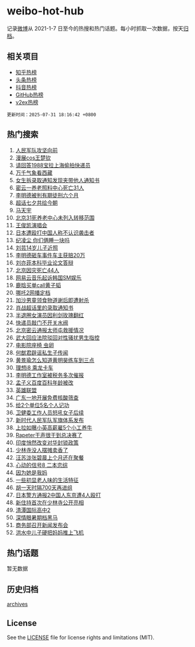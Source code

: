 # weibo-hot-hub

记录[微博](https://www.weibo.com)从 2021-1-7 日至今的热搜和热门话题。每小时抓取一次数据，按天[归档](archives)。

## 相关项目

- [知乎热榜](https://github.com/lonnyzhang423/zhihu-hot-hub)
- [头条热榜](https://github.com/lonnyzhang423/toutiao-hot-hub)
- [抖音热榜](https://github.com/lonnyzhang423/douyin-hot-hub)
- [GitHub热榜](https://github.com/lonnyzhang423/github-hot-hub)
- [v2ex热榜](https://github.com/lonnyzhang423/v2ex-hot-hub)


`更新时间：2025-07-31 18:16:42 +0800`

## 热门搜索

1. [人民军队攻坚向前](https://m.weibo.cn/search?containerid=100103type%3D1%26t%3D10%26q%3D%23%E4%BA%BA%E6%B0%91%E5%86%9B%E9%98%9F%E6%94%BB%E5%9D%9A%E5%90%91%E5%89%8D%23&stream_entry_id=51&isnewpage=1&extparam=seat%3D1%26c_type%3D51%26pos%3D0%26stream_entry_id%3D51%26dgr%3D0%26filter_type%3Drealtimehot%26q%3D%2523%25E4%25BA%25BA%25E6%25B0%2591%25E5%2586%259B%25E9%2598%259F%25E6%2594%25BB%25E5%259D%259A%25E5%2590%2591%25E5%2589%258D%2523%26cate%3D10103%26display_time%3D1753957001%26pre_seqid%3D17539570016580396634031)
1. [漫展cos王楚钦](https://m.weibo.cn/search?containerid=100103type%3D1%26t%3D10%26q%3D%E6%BC%AB%E5%B1%95cos%E7%8E%8B%E6%A5%9A%E9%92%A6&stream_entry_id=31&isnewpage=1&extparam=seat%3D1%26filter_type%3Drealtimehot%26c_type%3D31%26cate%3D5001%26pos%3D0%26q%3D%25E6%25BC%25AB%25E5%25B1%2595cos%25E7%258E%258B%25E6%25A5%259A%25E9%2592%25A6%26flag%3D1%26stream_entry_id%3D31%26band_rank%3D1%26dgr%3D0%26lcate%3D5001%26realpos%3D1%26display_time%3D1753957001%26pre_seqid%3D17539570016580396634031)
1. [请回答1988宝拉上海偷拍快递员](https://m.weibo.cn/search?containerid=100103type%3D1%26t%3D10%26q%3D%23%E8%AF%B7%E5%9B%9E%E7%AD%941988%E5%AE%9D%E6%8B%89%E4%B8%8A%E6%B5%B7%E5%81%B7%E6%8B%8D%E5%BF%AB%E9%80%92%E5%91%98%23&stream_entry_id=31&isnewpage=1&extparam=seat%3D1%26filter_type%3Drealtimehot%26c_type%3D31%26cate%3D5001%26pos%3D1%26q%3D%2523%25E8%25AF%25B7%25E5%259B%259E%25E7%25AD%25941988%25E5%25AE%259D%25E6%258B%2589%25E4%25B8%258A%25E6%25B5%25B7%25E5%2581%25B7%25E6%258B%258D%25E5%25BF%25AB%25E9%2580%2592%25E5%2591%2598%2523%26flag%3D1%26stream_entry_id%3D31%26band_rank%3D2%26dgr%3D0%26lcate%3D5001%26realpos%3D2%26display_time%3D1753957001%26pre_seqid%3D17539570016580396634031)
1. [万千气象看西藏](https://m.weibo.cn/search?containerid=100103type%3D1%26t%3D10%26q%3D%23%E4%B8%87%E5%8D%83%E6%B0%94%E8%B1%A1%E7%9C%8B%E8%A5%BF%E8%97%8F%23&stream_entry_id=31&isnewpage=1&extparam=seat%3D1%26filter_type%3Drealtimehot%26c_type%3D31%26cate%3D5001%26pos%3D2%26q%3D%2523%25E4%25B8%2587%25E5%258D%2583%25E6%25B0%2594%25E8%25B1%25A1%25E7%259C%258B%25E8%25A5%25BF%25E8%2597%258F%2523%26flag%3D1%26stream_entry_id%3D31%26band_rank%3D3%26dgr%3D0%26lcate%3D5001%26realpos%3D3%26display_time%3D1753957001%26pre_seqid%3D17539570016580396634031)
1. [女生拆录取通知发现夹带他人通知书](https://m.weibo.cn/search?containerid=100103type%3D1%26t%3D10%26q%3D%23%E5%A5%B3%E7%94%9F%E6%8B%86%E5%BD%95%E5%8F%96%E9%80%9A%E7%9F%A5%E5%8F%91%E7%8E%B0%E5%A4%B9%E5%B8%A6%E4%BB%96%E4%BA%BA%E9%80%9A%E7%9F%A5%E4%B9%A6%23&stream_entry_id=31&isnewpage=1&extparam=seat%3D1%26filter_type%3Drealtimehot%26c_type%3D31%26cate%3D5001%26pos%3D3%26q%3D%2523%25E5%25A5%25B3%25E7%2594%259F%25E6%258B%2586%25E5%25BD%2595%25E5%258F%2596%25E9%2580%259A%25E7%259F%25A5%25E5%258F%2591%25E7%258E%25B0%25E5%25A4%25B9%25E5%25B8%25A6%25E4%25BB%2596%25E4%25BA%25BA%25E9%2580%259A%25E7%259F%25A5%25E4%25B9%25A6%2523%26flag%3D2%26stream_entry_id%3D31%26band_rank%3D4%26dgr%3D0%26lcate%3D5001%26realpos%3D4%26display_time%3D1753957001%26pre_seqid%3D17539570016580396634031)
1. [密云一养老照料中心死亡31人](https://m.weibo.cn/search?containerid=100103type%3D1%26t%3D10%26q%3D%23%E5%AF%86%E4%BA%91%E4%B8%80%E5%85%BB%E8%80%81%E7%85%A7%E6%96%99%E4%B8%AD%E5%BF%83%E6%AD%BB%E4%BA%A131%E4%BA%BA%23&stream_entry_id=31&isnewpage=1&extparam=seat%3D1%26filter_type%3Drealtimehot%26c_type%3D31%26cate%3D5001%26pos%3D4%26q%3D%2523%25E5%25AF%2586%25E4%25BA%2591%25E4%25B8%2580%25E5%2585%25BB%25E8%2580%2581%25E7%2585%25A7%25E6%2596%2599%25E4%25B8%25AD%25E5%25BF%2583%25E6%25AD%25BB%25E4%25BA%25A131%25E4%25BA%25BA%2523%26flag%3D0%26stream_entry_id%3D31%26band_rank%3D5%26dgr%3D0%26lcate%3D5001%26realpos%3D5%26display_time%3D1753957001%26pre_seqid%3D17539570016580396634031)
1. [李明德被判有期徒刑六个月](https://m.weibo.cn/search?containerid=100103type%3D1%26t%3D10%26q%3D%23%E6%9D%8E%E6%98%8E%E5%BE%B7%E8%A2%AB%E5%88%A4%E6%9C%89%E6%9C%9F%E5%BE%92%E5%88%91%E5%85%AD%E4%B8%AA%E6%9C%88%23&stream_entry_id=31&isnewpage=1&extparam=seat%3D1%26filter_type%3Drealtimehot%26c_type%3D31%26cate%3D5001%26pos%3D5%26q%3D%2523%25E6%259D%258E%25E6%2598%258E%25E5%25BE%25B7%25E8%25A2%25AB%25E5%2588%25A4%25E6%259C%2589%25E6%259C%259F%25E5%25BE%2592%25E5%2588%2591%25E5%2585%25AD%25E4%25B8%25AA%25E6%259C%2588%2523%26flag%3D2%26stream_entry_id%3D31%26band_rank%3D6%26dgr%3D0%26lcate%3D5001%26realpos%3D6%26display_time%3D1753957001%26pre_seqid%3D17539570016580396634031)
1. [超话七夕共绘今朝](https://m.weibo.cn/search?containerid=100103type%3D1%26t%3D10%26q%3D%23%E8%B6%85%E8%AF%9D%E4%B8%83%E5%A4%95%E5%85%B1%E7%BB%98%E4%BB%8A%E6%9C%9D%23&stream_entry_id=31&isnewpage=1&extparam=seat%3D1%26pos%3D6%26c_type%3D31%26adid%3D295295%26cate%3D5001%26filter_type%3Drealtimehot%26dgr%3D0%26stream_entry_id%3D31%26band_rank%3D7%26q%3D%2523%25E8%25B6%2585%25E8%25AF%259D%25E4%25B8%2583%25E5%25A4%2595%25E5%2585%25B1%25E7%25BB%2598%25E4%25BB%258A%25E6%259C%259D%2523%26lcate%3D5001%26is_ad_pos%3D1%26display_time%3D1753957001%26pre_seqid%3D17539570016580396634031)
1. [马天宇](https://m.weibo.cn/search?containerid=100103type%3D1%26t%3D10%26q%3D%E9%A9%AC%E5%A4%A9%E5%AE%87&stream_entry_id=31&isnewpage=1&extparam=seat%3D1%26filter_type%3Drealtimehot%26c_type%3D31%26cate%3D5001%26pos%3D7%26q%3D%25E9%25A9%25AC%25E5%25A4%25A9%25E5%25AE%2587%26flag%3D2%26stream_entry_id%3D31%26band_rank%3D7%26dgr%3D0%26lcate%3D5001%26realpos%3D7%26display_time%3D1753957001%26pre_seqid%3D17539570016580396634031)
1. [北京31死养老中心未列入转移范围](https://m.weibo.cn/search?containerid=100103type%3D1%26t%3D10%26q%3D%23%E5%8C%97%E4%BA%AC31%E6%AD%BB%E5%85%BB%E8%80%81%E4%B8%AD%E5%BF%83%E6%9C%AA%E5%88%97%E5%85%A5%E8%BD%AC%E7%A7%BB%E8%8C%83%E5%9B%B4%23&stream_entry_id=31&isnewpage=1&extparam=seat%3D1%26filter_type%3Drealtimehot%26c_type%3D31%26cate%3D5001%26pos%3D8%26q%3D%2523%25E5%258C%2597%25E4%25BA%25AC31%25E6%25AD%25BB%25E5%2585%25BB%25E8%2580%2581%25E4%25B8%25AD%25E5%25BF%2583%25E6%259C%25AA%25E5%2588%2597%25E5%2585%25A5%25E8%25BD%25AC%25E7%25A7%25BB%25E8%258C%2583%25E5%259B%25B4%2523%26flag%3D1%26stream_entry_id%3D31%26band_rank%3D8%26dgr%3D0%26lcate%3D5001%26realpos%3D8%26display_time%3D1753957001%26pre_seqid%3D17539570016580396634031)
1. [王俊凯演唱会](https://m.weibo.cn/search?containerid=100103type%3D1%26t%3D10%26q%3D%23%E7%8E%8B%E4%BF%8A%E5%87%AF%E6%BC%94%E5%94%B1%E4%BC%9A%23&stream_entry_id=31&isnewpage=1&extparam=seat%3D1%26filter_type%3Drealtimehot%26c_type%3D31%26cate%3D5001%26pos%3D9%26q%3D%2523%25E7%258E%258B%25E4%25BF%258A%25E5%2587%25AF%25E6%25BC%2594%25E5%2594%25B1%25E4%25BC%259A%2523%26flag%3D2%26stream_entry_id%3D31%26band_rank%3D9%26dgr%3D0%26lcate%3D5001%26realpos%3D9%26display_time%3D1753957001%26pre_seqid%3D17539570016580396634031)
1. [日本遭殴打中国人称不认识袭击者](https://m.weibo.cn/search?containerid=100103type%3D1%26t%3D10%26q%3D%23%E6%97%A5%E6%9C%AC%E9%81%AD%E6%AE%B4%E6%89%93%E4%B8%AD%E5%9B%BD%E4%BA%BA%E7%A7%B0%E4%B8%8D%E8%AE%A4%E8%AF%86%E8%A2%AD%E5%87%BB%E8%80%85%23&stream_entry_id=31&isnewpage=1&extparam=seat%3D1%26filter_type%3Drealtimehot%26c_type%3D31%26cate%3D5001%26pos%3D10%26q%3D%2523%25E6%2597%25A5%25E6%259C%25AC%25E9%2581%25AD%25E6%25AE%25B4%25E6%2589%2593%25E4%25B8%25AD%25E5%259B%25BD%25E4%25BA%25BA%25E7%25A7%25B0%25E4%25B8%258D%25E8%25AE%25A4%25E8%25AF%2586%25E8%25A2%25AD%25E5%2587%25BB%25E8%2580%2585%2523%26flag%3D0%26stream_entry_id%3D31%26band_rank%3D10%26dgr%3D0%26lcate%3D5001%26realpos%3D10%26display_time%3D1753957001%26pre_seqid%3D17539570016580396634031)
1. [纪凌尘 你们俩睡一块吗](https://m.weibo.cn/search?containerid=100103type%3D1%26t%3D10%26q%3D%E7%BA%AA%E5%87%8C%E5%B0%98+%E4%BD%A0%E4%BB%AC%E4%BF%A9%E7%9D%A1%E4%B8%80%E5%9D%97%E5%90%97&stream_entry_id=31&isnewpage=1&extparam=seat%3D1%26filter_type%3Drealtimehot%26c_type%3D31%26cate%3D5001%26pos%3D11%26q%3D%25E7%25BA%25AA%25E5%2587%258C%25E5%25B0%2598%2520%25E4%25BD%25A0%25E4%25BB%25AC%25E4%25BF%25A9%25E7%259D%25A1%25E4%25B8%2580%25E5%259D%2597%25E5%2590%2597%26flag%3D2%26stream_entry_id%3D31%26band_rank%3D11%26dgr%3D0%26lcate%3D5001%26realpos%3D11%26display_time%3D1753957001%26pre_seqid%3D17539570016580396634031)
1. [刘芸14岁儿子近照](https://m.weibo.cn/search?containerid=100103type%3D1%26t%3D10%26q%3D%23%E5%88%98%E8%8A%B814%E5%B2%81%E5%84%BF%E5%AD%90%E8%BF%91%E7%85%A7%23&stream_entry_id=31&isnewpage=1&extparam=seat%3D1%26filter_type%3Drealtimehot%26c_type%3D31%26cate%3D5001%26pos%3D12%26q%3D%2523%25E5%2588%2598%25E8%258A%25B814%25E5%25B2%2581%25E5%2584%25BF%25E5%25AD%2590%25E8%25BF%2591%25E7%2585%25A7%2523%26flag%3D1%26stream_entry_id%3D31%26band_rank%3D12%26dgr%3D0%26lcate%3D5001%26realpos%3D12%26display_time%3D1753957001%26pre_seqid%3D17539570016580396634031)
1. [李明德砸车事件车主获赔20万](https://m.weibo.cn/search?containerid=100103type%3D1%26t%3D10%26q%3D%23%E6%9D%8E%E6%98%8E%E5%BE%B7%E7%A0%B8%E8%BD%A6%E4%BA%8B%E4%BB%B6%E8%BD%A6%E4%B8%BB%E8%8E%B7%E8%B5%9420%E4%B8%87%23&stream_entry_id=31&isnewpage=1&extparam=seat%3D1%26filter_type%3Drealtimehot%26c_type%3D31%26cate%3D5001%26pos%3D13%26q%3D%2523%25E6%259D%258E%25E6%2598%258E%25E5%25BE%25B7%25E7%25A0%25B8%25E8%25BD%25A6%25E4%25BA%258B%25E4%25BB%25B6%25E8%25BD%25A6%25E4%25B8%25BB%25E8%258E%25B7%25E8%25B5%259420%25E4%25B8%2587%2523%26flag%3D0%26stream_entry_id%3D31%26band_rank%3D13%26dgr%3D0%26lcate%3D5001%26realpos%3D13%26display_time%3D1753957001%26pre_seqid%3D17539570016580396634031)
1. [刘亦菲本科毕业论文答辩](https://m.weibo.cn/search?containerid=100103type%3D1%26t%3D10%26q%3D%E5%88%98%E4%BA%A6%E8%8F%B2%E6%9C%AC%E7%A7%91%E6%AF%95%E4%B8%9A%E8%AE%BA%E6%96%87%E7%AD%94%E8%BE%A9&stream_entry_id=31&isnewpage=1&extparam=seat%3D1%26filter_type%3Drealtimehot%26c_type%3D31%26cate%3D5001%26pos%3D14%26q%3D%25E5%2588%2598%25E4%25BA%25A6%25E8%258F%25B2%25E6%259C%25AC%25E7%25A7%2591%25E6%25AF%2595%25E4%25B8%259A%25E8%25AE%25BA%25E6%2596%2587%25E7%25AD%2594%25E8%25BE%25A9%26flag%3D1%26stream_entry_id%3D31%26band_rank%3D14%26dgr%3D0%26lcate%3D5001%26realpos%3D14%26display_time%3D1753957001%26pre_seqid%3D17539570016580396634031)
1. [北京因灾死亡44人](https://m.weibo.cn/search?containerid=100103type%3D1%26t%3D10%26q%3D%23%E5%8C%97%E4%BA%AC%E5%9B%A0%E7%81%BE%E6%AD%BB%E4%BA%A144%E4%BA%BA%23&stream_entry_id=31&isnewpage=1&extparam=seat%3D1%26filter_type%3Drealtimehot%26c_type%3D31%26cate%3D5001%26pos%3D15%26q%3D%2523%25E5%258C%2597%25E4%25BA%25AC%25E5%259B%25A0%25E7%2581%25BE%25E6%25AD%25BB%25E4%25BA%25A144%25E4%25BA%25BA%2523%26flag%3D0%26stream_entry_id%3D31%26band_rank%3D15%26dgr%3D0%26lcate%3D5001%26realpos%3D15%26display_time%3D1753957001%26pre_seqid%3D17539570016580396634031)
1. [网易云音乐起诉韩国SM娱乐](https://m.weibo.cn/search?containerid=100103type%3D1%26t%3D10%26q%3D%23%E7%BD%91%E6%98%93%E4%BA%91%E9%9F%B3%E4%B9%90%E8%B5%B7%E8%AF%89%E9%9F%A9%E5%9B%BDSM%E5%A8%B1%E4%B9%90%23&stream_entry_id=31&isnewpage=1&extparam=seat%3D1%26filter_type%3Drealtimehot%26c_type%3D31%26cate%3D5001%26pos%3D16%26q%3D%2523%25E7%25BD%2591%25E6%2598%2593%25E4%25BA%2591%25E9%259F%25B3%25E4%25B9%2590%25E8%25B5%25B7%25E8%25AF%2589%25E9%259F%25A9%25E5%259B%25BDSM%25E5%25A8%25B1%25E4%25B9%2590%2523%26flag%3D0%26stream_entry_id%3D31%26band_rank%3D16%26dgr%3D0%26lcate%3D5001%26realpos%3D16%26display_time%3D1753957001%26pre_seqid%3D17539570016580396634031)
1. [鹿晗买单call黄子韬](https://m.weibo.cn/search?containerid=100103type%3D1%26t%3D10%26q%3D%23%E9%B9%BF%E6%99%97%E4%B9%B0%E5%8D%95call%E9%BB%84%E5%AD%90%E9%9F%AC%23&stream_entry_id=31&isnewpage=1&extparam=seat%3D1%26filter_type%3Drealtimehot%26c_type%3D31%26cate%3D5001%26pos%3D17%26q%3D%2523%25E9%25B9%25BF%25E6%2599%2597%25E4%25B9%25B0%25E5%258D%2595call%25E9%25BB%2584%25E5%25AD%2590%25E9%259F%25AC%2523%26flag%3D0%26stream_entry_id%3D31%26band_rank%3D17%26dgr%3D0%26lcate%3D5001%26realpos%3D17%26display_time%3D1753957001%26pre_seqid%3D17539570016580396634031)
1. [哪吒2网播定档](https://m.weibo.cn/search?containerid=100103type%3D1%26t%3D10%26q%3D%23%E5%93%AA%E5%90%922%E7%BD%91%E6%92%AD%E5%AE%9A%E6%A1%A3%23&stream_entry_id=31&isnewpage=1&extparam=seat%3D1%26filter_type%3Drealtimehot%26c_type%3D31%26cate%3D5001%26pos%3D18%26q%3D%2523%25E5%2593%25AA%25E5%2590%25922%25E7%25BD%2591%25E6%2592%25AD%25E5%25AE%259A%25E6%25A1%25A3%2523%26flag%3D1%26stream_entry_id%3D31%26band_rank%3D18%26dgr%3D0%26lcate%3D5001%26realpos%3D18%26display_time%3D1753957001%26pre_seqid%3D17539570016580396634031)
1. [加沙男童领食物道谢后即遭射杀](https://m.weibo.cn/search?containerid=100103type%3D1%26t%3D10%26q%3D%23%E5%8A%A0%E6%B2%99%E7%94%B7%E7%AB%A5%E9%A2%86%E9%A3%9F%E7%89%A9%E9%81%93%E8%B0%A2%E5%90%8E%E5%8D%B3%E9%81%AD%E5%B0%84%E6%9D%80%23&stream_entry_id=31&isnewpage=1&extparam=seat%3D1%26filter_type%3Drealtimehot%26c_type%3D31%26cate%3D5001%26pos%3D19%26q%3D%2523%25E5%258A%25A0%25E6%25B2%2599%25E7%2594%25B7%25E7%25AB%25A5%25E9%25A2%2586%25E9%25A3%259F%25E7%2589%25A9%25E9%2581%2593%25E8%25B0%25A2%25E5%2590%258E%25E5%258D%25B3%25E9%2581%25AD%25E5%25B0%2584%25E6%259D%2580%2523%26flag%3D1%26stream_entry_id%3D31%26band_rank%3D19%26dgr%3D0%26lcate%3D5001%26realpos%3D19%26display_time%3D1753957001%26pre_seqid%3D17539570016580396634031)
1. [肖战超话里的录取通知书](https://m.weibo.cn/search?containerid=100103type%3D1%26t%3D10%26q%3D%E8%82%96%E6%88%98%E8%B6%85%E8%AF%9D%E9%87%8C%E7%9A%84%E5%BD%95%E5%8F%96%E9%80%9A%E7%9F%A5%E4%B9%A6&stream_entry_id=31&isnewpage=1&extparam=seat%3D1%26filter_type%3Drealtimehot%26c_type%3D31%26cate%3D5001%26pos%3D20%26q%3D%25E8%2582%2596%25E6%2588%2598%25E8%25B6%2585%25E8%25AF%259D%25E9%2587%258C%25E7%259A%2584%25E5%25BD%2595%25E5%258F%2596%25E9%2580%259A%25E7%259F%25A5%25E4%25B9%25A6%26flag%3D1%26stream_entry_id%3D31%26band_rank%3D20%26dgr%3D0%26lcate%3D5001%26realpos%3D20%26display_time%3D1753957001%26pre_seqid%3D17539570016580396634031)
1. [半退圈女演员因利剑玫瑰翻红](https://m.weibo.cn/search?containerid=100103type%3D1%26t%3D10%26q%3D%E5%8D%8A%E9%80%80%E5%9C%88%E5%A5%B3%E6%BC%94%E5%91%98%E5%9B%A0%E5%88%A9%E5%89%91%E7%8E%AB%E7%91%B0%E7%BF%BB%E7%BA%A2&stream_entry_id=31&isnewpage=1&extparam=seat%3D1%26filter_type%3Drealtimehot%26c_type%3D31%26cate%3D5001%26pos%3D21%26q%3D%25E5%258D%258A%25E9%2580%2580%25E5%259C%2588%25E5%25A5%25B3%25E6%25BC%2594%25E5%2591%2598%25E5%259B%25A0%25E5%2588%25A9%25E5%2589%2591%25E7%258E%25AB%25E7%2591%25B0%25E7%25BF%25BB%25E7%25BA%25A2%26flag%3D2%26stream_entry_id%3D31%26band_rank%3D21%26dgr%3D0%26lcate%3D5001%26realpos%3D21%26display_time%3D1753957001%26pre_seqid%3D17539570016580396634031)
1. [快递员敲门不开关水阀](https://m.weibo.cn/search?containerid=100103type%3D1%26t%3D10%26q%3D%E5%BF%AB%E9%80%92%E5%91%98%E6%95%B2%E9%97%A8%E4%B8%8D%E5%BC%80%E5%85%B3%E6%B0%B4%E9%98%80&stream_entry_id=31&isnewpage=1&extparam=seat%3D1%26filter_type%3Drealtimehot%26c_type%3D31%26cate%3D5001%26pos%3D22%26q%3D%25E5%25BF%25AB%25E9%2580%2592%25E5%2591%2598%25E6%2595%25B2%25E9%2597%25A8%25E4%25B8%258D%25E5%25BC%2580%25E5%2585%25B3%25E6%25B0%25B4%25E9%2598%2580%26flag%3D1%26stream_entry_id%3D31%26band_rank%3D22%26dgr%3D0%26lcate%3D5001%26realpos%3D22%26display_time%3D1753957001%26pre_seqid%3D17539570016580396634031)
1. [北京密云通报太师屯救援情况](https://m.weibo.cn/search?containerid=100103type%3D1%26t%3D10%26q%3D%23%E5%8C%97%E4%BA%AC%E5%AF%86%E4%BA%91%E9%80%9A%E6%8A%A5%E5%A4%AA%E5%B8%88%E5%B1%AF%E6%95%91%E6%8F%B4%E6%83%85%E5%86%B5%23&stream_entry_id=31&isnewpage=1&extparam=seat%3D1%26filter_type%3Drealtimehot%26c_type%3D31%26cate%3D5001%26pos%3D23%26q%3D%2523%25E5%258C%2597%25E4%25BA%25AC%25E5%25AF%2586%25E4%25BA%2591%25E9%2580%259A%25E6%258A%25A5%25E5%25A4%25AA%25E5%25B8%2588%25E5%25B1%25AF%25E6%2595%2591%25E6%258F%25B4%25E6%2583%2585%25E5%2586%25B5%2523%26flag%3D1%26stream_entry_id%3D31%26band_rank%3D23%26dgr%3D0%26lcate%3D5001%26realpos%3D23%26display_time%3D1753957001%26pre_seqid%3D17539570016580396634031)
1. [武大回应法院驳回对性骚扰男生指控](https://m.weibo.cn/search?containerid=100103type%3D1%26t%3D10%26q%3D%23%E6%AD%A6%E5%A4%A7%E5%9B%9E%E5%BA%94%E6%B3%95%E9%99%A2%E9%A9%B3%E5%9B%9E%E5%AF%B9%E6%80%A7%E9%AA%9A%E6%89%B0%E7%94%B7%E7%94%9F%E6%8C%87%E6%8E%A7%23&stream_entry_id=31&isnewpage=1&extparam=seat%3D1%26filter_type%3Drealtimehot%26c_type%3D31%26cate%3D5001%26pos%3D24%26q%3D%2523%25E6%25AD%25A6%25E5%25A4%25A7%25E5%259B%259E%25E5%25BA%2594%25E6%25B3%2595%25E9%2599%25A2%25E9%25A9%25B3%25E5%259B%259E%25E5%25AF%25B9%25E6%2580%25A7%25E9%25AA%259A%25E6%2589%25B0%25E7%2594%25B7%25E7%2594%259F%25E6%258C%2587%25E6%258E%25A7%2523%26flag%3D1%26stream_entry_id%3D31%26band_rank%3D24%26dgr%3D0%26lcate%3D5001%26realpos%3D24%26display_time%3D1753957001%26pre_seqid%3D17539570016580396634031)
1. [电影院座椅 虫卵](https://m.weibo.cn/search?containerid=100103type%3D1%26t%3D10%26q%3D%E7%94%B5%E5%BD%B1%E9%99%A2%E5%BA%A7%E6%A4%85+%E8%99%AB%E5%8D%B5&stream_entry_id=31&isnewpage=1&extparam=seat%3D1%26filter_type%3Drealtimehot%26c_type%3D31%26cate%3D5001%26pos%3D25%26q%3D%25E7%2594%25B5%25E5%25BD%25B1%25E9%2599%25A2%25E5%25BA%25A7%25E6%25A4%2585%2520%25E8%2599%25AB%25E5%258D%25B5%26flag%3D0%26stream_entry_id%3D31%26band_rank%3D25%26dgr%3D0%26lcate%3D5001%26realpos%3D25%26display_time%3D1753957001%26pre_seqid%3D17539570016580396634031)
1. [何猷君辟谣私生子传闻](https://m.weibo.cn/search?containerid=100103type%3D1%26t%3D10%26q%3D%23%E4%BD%95%E7%8C%B7%E5%90%9B%E8%BE%9F%E8%B0%A3%E7%A7%81%E7%94%9F%E5%AD%90%E4%BC%A0%E9%97%BB%23&stream_entry_id=31&isnewpage=1&extparam=seat%3D1%26filter_type%3Drealtimehot%26c_type%3D31%26cate%3D5001%26pos%3D26%26q%3D%2523%25E4%25BD%2595%25E7%258C%25B7%25E5%2590%259B%25E8%25BE%259F%25E8%25B0%25A3%25E7%25A7%2581%25E7%2594%259F%25E5%25AD%2590%25E4%25BC%25A0%25E9%2597%25BB%2523%26flag%3D0%26stream_entry_id%3D31%26band_rank%3D26%26dgr%3D0%26lcate%3D5001%26realpos%3D26%26display_time%3D1753957001%26pre_seqid%3D17539570016580396634031)
1. [黄景瑜怎么知道黄明昊练车到三点](https://m.weibo.cn/search?containerid=100103type%3D1%26t%3D10%26q%3D%E9%BB%84%E6%99%AF%E7%91%9C%E6%80%8E%E4%B9%88%E7%9F%A5%E9%81%93%E9%BB%84%E6%98%8E%E6%98%8A%E7%BB%83%E8%BD%A6%E5%88%B0%E4%B8%89%E7%82%B9&stream_entry_id=31&isnewpage=1&extparam=seat%3D1%26filter_type%3Drealtimehot%26c_type%3D31%26cate%3D5001%26pos%3D27%26q%3D%25E9%25BB%2584%25E6%2599%25AF%25E7%2591%259C%25E6%2580%258E%25E4%25B9%2588%25E7%259F%25A5%25E9%2581%2593%25E9%25BB%2584%25E6%2598%258E%25E6%2598%258A%25E7%25BB%2583%25E8%25BD%25A6%25E5%2588%25B0%25E4%25B8%2589%25E7%2582%25B9%26flag%3D1%26stream_entry_id%3D31%26band_rank%3D27%26dgr%3D0%26lcate%3D5001%26realpos%3D27%26display_time%3D1753957001%26pre_seqid%3D17539570016580396634031)
1. [理想i8 乘龙卡车](https://m.weibo.cn/search?containerid=100103type%3D1%26t%3D10%26q%3D%E7%90%86%E6%83%B3i8+%E4%B9%98%E9%BE%99%E5%8D%A1%E8%BD%A6&stream_entry_id=31&isnewpage=1&extparam=seat%3D1%26filter_type%3Drealtimehot%26c_type%3D31%26cate%3D5001%26pos%3D28%26q%3D%25E7%2590%2586%25E6%2583%25B3i8%2520%25E4%25B9%2598%25E9%25BE%2599%25E5%258D%25A1%25E8%25BD%25A6%26flag%3D1%26stream_entry_id%3D31%26band_rank%3D28%26dgr%3D0%26lcate%3D5001%26realpos%3D28%26display_time%3D1753957001%26pre_seqid%3D17539570016580396634031)
1. [李明德工作室被税务多次催报](https://m.weibo.cn/search?containerid=100103type%3D1%26t%3D10%26q%3D%23%E6%9D%8E%E6%98%8E%E5%BE%B7%E5%B7%A5%E4%BD%9C%E5%AE%A4%E8%A2%AB%E7%A8%8E%E5%8A%A1%E5%A4%9A%E6%AC%A1%E5%82%AC%E6%8A%A5%23&stream_entry_id=31&isnewpage=1&extparam=seat%3D1%26filter_type%3Drealtimehot%26c_type%3D31%26cate%3D5001%26pos%3D29%26q%3D%2523%25E6%259D%258E%25E6%2598%258E%25E5%25BE%25B7%25E5%25B7%25A5%25E4%25BD%259C%25E5%25AE%25A4%25E8%25A2%25AB%25E7%25A8%258E%25E5%258A%25A1%25E5%25A4%259A%25E6%25AC%25A1%25E5%2582%25AC%25E6%258A%25A5%2523%26flag%3D1%26stream_entry_id%3D31%26band_rank%3D29%26dgr%3D0%26lcate%3D5001%26realpos%3D29%26display_time%3D1753957001%26pre_seqid%3D17539570016580396634031)
1. [孟子义百度百科年龄被改](https://m.weibo.cn/search?containerid=100103type%3D1%26t%3D10%26q%3D%23%E5%AD%9F%E5%AD%90%E4%B9%89%E7%99%BE%E5%BA%A6%E7%99%BE%E7%A7%91%E5%B9%B4%E9%BE%84%E8%A2%AB%E6%94%B9%23&stream_entry_id=31&isnewpage=1&extparam=seat%3D1%26filter_type%3Drealtimehot%26c_type%3D31%26cate%3D5001%26pos%3D30%26q%3D%2523%25E5%25AD%259F%25E5%25AD%2590%25E4%25B9%2589%25E7%2599%25BE%25E5%25BA%25A6%25E7%2599%25BE%25E7%25A7%2591%25E5%25B9%25B4%25E9%25BE%2584%25E8%25A2%25AB%25E6%2594%25B9%2523%26flag%3D0%26stream_entry_id%3D31%26band_rank%3D30%26dgr%3D0%26lcate%3D5001%26realpos%3D30%26display_time%3D1753957001%26pre_seqid%3D17539570016580396634031)
1. [英雄联盟](https://m.weibo.cn/search?containerid=100103type%3D1%26t%3D10%26q%3D%E8%8B%B1%E9%9B%84%E8%81%94%E7%9B%9F&stream_entry_id=31&isnewpage=1&extparam=seat%3D1%26filter_type%3Drealtimehot%26c_type%3D31%26cate%3D5001%26pos%3D31%26q%3D%25E8%258B%25B1%25E9%259B%2584%25E8%2581%2594%25E7%259B%259F%26flag%3D1%26stream_entry_id%3D31%26band_rank%3D31%26dgr%3D0%26lcate%3D5001%26realpos%3D31%26display_time%3D1753957001%26pre_seqid%3D17539570016580396634031)
1. [广东一地开展免费核酸筛查](https://m.weibo.cn/search?containerid=100103type%3D1%26t%3D10%26q%3D%23%E5%B9%BF%E4%B8%9C%E4%B8%80%E5%9C%B0%E5%BC%80%E5%B1%95%E5%85%8D%E8%B4%B9%E6%A0%B8%E9%85%B8%E7%AD%9B%E6%9F%A5%23&stream_entry_id=31&isnewpage=1&extparam=seat%3D1%26filter_type%3Drealtimehot%26c_type%3D31%26cate%3D5001%26pos%3D32%26q%3D%2523%25E5%25B9%25BF%25E4%25B8%259C%25E4%25B8%2580%25E5%259C%25B0%25E5%25BC%2580%25E5%25B1%2595%25E5%2585%258D%25E8%25B4%25B9%25E6%25A0%25B8%25E9%2585%25B8%25E7%25AD%259B%25E6%259F%25A5%2523%26flag%3D1%26stream_entry_id%3D31%26band_rank%3D32%26dgr%3D0%26lcate%3D5001%26realpos%3D32%26display_time%3D1753957001%26pre_seqid%3D17539570016580396634031)
1. [给2个单位5名个人记功](https://m.weibo.cn/search?containerid=100103type%3D1%26t%3D10%26q%3D%23%E7%BB%992%E4%B8%AA%E5%8D%95%E4%BD%8D5%E5%90%8D%E4%B8%AA%E4%BA%BA%E8%AE%B0%E5%8A%9F%23&stream_entry_id=31&isnewpage=1&extparam=seat%3D1%26filter_type%3Drealtimehot%26c_type%3D31%26cate%3D5001%26pos%3D33%26q%3D%2523%25E7%25BB%25992%25E4%25B8%25AA%25E5%258D%2595%25E4%25BD%258D5%25E5%2590%258D%25E4%25B8%25AA%25E4%25BA%25BA%25E8%25AE%25B0%25E5%258A%259F%2523%26flag%3D1%26stream_entry_id%3D31%26band_rank%3D33%26dgr%3D0%26lcate%3D5001%26realpos%3D33%26display_time%3D1753957001%26pre_seqid%3D17539570016580396634031)
1. [卫健委工作人员怒吼女子后续](https://m.weibo.cn/search?containerid=100103type%3D1%26t%3D10%26q%3D%23%E5%8D%AB%E5%81%A5%E5%A7%94%E5%B7%A5%E4%BD%9C%E4%BA%BA%E5%91%98%E6%80%92%E5%90%BC%E5%A5%B3%E5%AD%90%E5%90%8E%E7%BB%AD%23&stream_entry_id=31&isnewpage=1&extparam=seat%3D1%26filter_type%3Drealtimehot%26c_type%3D31%26cate%3D5001%26pos%3D34%26q%3D%2523%25E5%258D%25AB%25E5%2581%25A5%25E5%25A7%2594%25E5%25B7%25A5%25E4%25BD%259C%25E4%25BA%25BA%25E5%2591%2598%25E6%2580%2592%25E5%2590%25BC%25E5%25A5%25B3%25E5%25AD%2590%25E5%2590%258E%25E7%25BB%25AD%2523%26flag%3D0%26stream_entry_id%3D31%26band_rank%3D34%26dgr%3D0%26lcate%3D5001%26realpos%3D34%26display_time%3D1753957001%26pre_seqid%3D17539570016580396634031)
1. [新时代人民军队军旗体系发布](https://m.weibo.cn/search?containerid=100103type%3D1%26t%3D10%26q%3D%23%E6%96%B0%E6%97%B6%E4%BB%A3%E4%BA%BA%E6%B0%91%E5%86%9B%E9%98%9F%E5%86%9B%E6%97%97%E4%BD%93%E7%B3%BB%E5%8F%91%E5%B8%83%23&stream_entry_id=31&isnewpage=1&extparam=seat%3D1%26filter_type%3Drealtimehot%26c_type%3D31%26cate%3D5001%26pos%3D35%26q%3D%2523%25E6%2596%25B0%25E6%2597%25B6%25E4%25BB%25A3%25E4%25BA%25BA%25E6%25B0%2591%25E5%2586%259B%25E9%2598%259F%25E5%2586%259B%25E6%2597%2597%25E4%25BD%2593%25E7%25B3%25BB%25E5%258F%2591%25E5%25B8%2583%2523%26flag%3D1%26stream_entry_id%3D31%26band_rank%3D35%26dgr%3D0%26lcate%3D5001%26realpos%3D35%26display_time%3D1753957001%26pre_seqid%3D17539570016580396634031)
1. [上拉如曝小英高薪雇5个小工养牛](https://m.weibo.cn/search?containerid=100103type%3D1%26t%3D10%26q%3D%23%E4%B8%8A%E6%8B%89%E5%A6%82%E6%9B%9D%E5%B0%8F%E8%8B%B1%E9%AB%98%E8%96%AA%E9%9B%875%E4%B8%AA%E5%B0%8F%E5%B7%A5%E5%85%BB%E7%89%9B%23&stream_entry_id=31&isnewpage=1&extparam=seat%3D1%26filter_type%3Drealtimehot%26c_type%3D31%26cate%3D5001%26pos%3D36%26q%3D%2523%25E4%25B8%258A%25E6%258B%2589%25E5%25A6%2582%25E6%259B%259D%25E5%25B0%258F%25E8%258B%25B1%25E9%25AB%2598%25E8%2596%25AA%25E9%259B%25875%25E4%25B8%25AA%25E5%25B0%258F%25E5%25B7%25A5%25E5%2585%25BB%25E7%2589%259B%2523%26flag%3D1%26stream_entry_id%3D31%26band_rank%3D36%26dgr%3D0%26lcate%3D5001%26realpos%3D36%26display_time%3D1753957001%26pre_seqid%3D17539570016580396634031)
1. [Rapeter干声很干到总决赛了](https://m.weibo.cn/search?containerid=100103type%3D1%26t%3D10%26q%3DRapeter%E5%B9%B2%E5%A3%B0%E5%BE%88%E5%B9%B2%E5%88%B0%E6%80%BB%E5%86%B3%E8%B5%9B%E4%BA%86&stream_entry_id=31&isnewpage=1&extparam=seat%3D1%26filter_type%3Drealtimehot%26c_type%3D31%26cate%3D5001%26pos%3D37%26q%3DRapeter%25E5%25B9%25B2%25E5%25A3%25B0%25E5%25BE%2588%25E5%25B9%25B2%25E5%2588%25B0%25E6%2580%25BB%25E5%2586%25B3%25E8%25B5%259B%25E4%25BA%2586%26flag%3D1%26stream_entry_id%3D31%26band_rank%3D37%26dgr%3D0%26lcate%3D5001%26realpos%3D37%26display_time%3D1753957001%26pre_seqid%3D17539570016580396634031)
1. [印度悄然改变对华封锁政策](https://m.weibo.cn/search?containerid=100103type%3D1%26t%3D10%26q%3D%23%E5%8D%B0%E5%BA%A6%E6%82%84%E7%84%B6%E6%94%B9%E5%8F%98%E5%AF%B9%E5%8D%8E%E5%B0%81%E9%94%81%E6%94%BF%E7%AD%96%23&stream_entry_id=31&isnewpage=1&extparam=seat%3D1%26filter_type%3Drealtimehot%26c_type%3D31%26cate%3D5001%26pos%3D38%26q%3D%2523%25E5%258D%25B0%25E5%25BA%25A6%25E6%2582%2584%25E7%2584%25B6%25E6%2594%25B9%25E5%258F%2598%25E5%25AF%25B9%25E5%258D%258E%25E5%25B0%2581%25E9%2594%2581%25E6%2594%25BF%25E7%25AD%2596%2523%26flag%3D1%26stream_entry_id%3D31%26band_rank%3D38%26dgr%3D0%26lcate%3D5001%26realpos%3D38%26display_time%3D1753957001%26pre_seqid%3D17539570016580396634031)
1. [少林寺没人摆摊卖香了](https://m.weibo.cn/search?containerid=100103type%3D1%26t%3D10%26q%3D%23%E5%B0%91%E6%9E%97%E5%AF%BA%E6%B2%A1%E4%BA%BA%E6%91%86%E6%91%8A%E5%8D%96%E9%A6%99%E4%BA%86%23&stream_entry_id=31&isnewpage=1&extparam=seat%3D1%26filter_type%3Drealtimehot%26c_type%3D31%26cate%3D5001%26pos%3D39%26q%3D%2523%25E5%25B0%2591%25E6%259E%2597%25E5%25AF%25BA%25E6%25B2%25A1%25E4%25BA%25BA%25E6%2591%2586%25E6%2591%258A%25E5%258D%2596%25E9%25A6%2599%25E4%25BA%2586%2523%26flag%3D1%26stream_entry_id%3D31%26band_rank%3D39%26dgr%3D0%26lcate%3D5001%26realpos%3D39%26display_time%3D1753957001%26pre_seqid%3D17539570016580396634031)
1. [汪苏泷张碧晨上个月还在聚餐](https://m.weibo.cn/search?containerid=100103type%3D1%26t%3D10%26q%3D%23%E6%B1%AA%E8%8B%8F%E6%B3%B7%E5%BC%A0%E7%A2%A7%E6%99%A8%E4%B8%8A%E4%B8%AA%E6%9C%88%E8%BF%98%E5%9C%A8%E8%81%9A%E9%A4%90%23&stream_entry_id=31&isnewpage=1&extparam=seat%3D1%26filter_type%3Drealtimehot%26c_type%3D31%26cate%3D5001%26pos%3D40%26q%3D%2523%25E6%25B1%25AA%25E8%258B%258F%25E6%25B3%25B7%25E5%25BC%25A0%25E7%25A2%25A7%25E6%2599%25A8%25E4%25B8%258A%25E4%25B8%25AA%25E6%259C%2588%25E8%25BF%2598%25E5%259C%25A8%25E8%2581%259A%25E9%25A4%2590%2523%26flag%3D0%26stream_entry_id%3D31%26band_rank%3D40%26dgr%3D0%26lcate%3D5001%26realpos%3D40%26display_time%3D1753957001%26pre_seqid%3D17539570016580396634031)
1. [心动的信号8 二本恋综](https://m.weibo.cn/search?containerid=100103type%3D1%26t%3D10%26q%3D%E5%BF%83%E5%8A%A8%E7%9A%84%E4%BF%A1%E5%8F%B78+%E4%BA%8C%E6%9C%AC%E6%81%8B%E7%BB%BC&stream_entry_id=31&isnewpage=1&extparam=seat%3D1%26filter_type%3Drealtimehot%26c_type%3D31%26cate%3D5001%26pos%3D41%26q%3D%25E5%25BF%2583%25E5%258A%25A8%25E7%259A%2584%25E4%25BF%25A1%25E5%258F%25B78%2520%25E4%25BA%258C%25E6%259C%25AC%25E6%2581%258B%25E7%25BB%25BC%26flag%3D0%26stream_entry_id%3D31%26band_rank%3D41%26dgr%3D0%26lcate%3D5001%26realpos%3D41%26display_time%3D1753957001%26pre_seqid%3D17539570016580396634031)
1. [因为她是我妈](https://m.weibo.cn/search?containerid=100103type%3D1%26t%3D10%26q%3D%23%E5%9B%A0%E4%B8%BA%E5%A5%B9%E6%98%AF%E6%88%91%E5%A6%88%23&stream_entry_id=31&isnewpage=1&extparam=seat%3D1%26filter_type%3Drealtimehot%26c_type%3D31%26cate%3D5001%26pos%3D42%26q%3D%2523%25E5%259B%25A0%25E4%25B8%25BA%25E5%25A5%25B9%25E6%2598%25AF%25E6%2588%2591%25E5%25A6%2588%2523%26flag%3D1%26stream_entry_id%3D31%26band_rank%3D42%26dgr%3D0%26lcate%3D5001%26realpos%3D42%26display_time%3D1753957001%26pre_seqid%3D17539570016580396634031)
1. [一些初显老人味的生活特征](https://m.weibo.cn/search?containerid=100103type%3D1%26t%3D10%26q%3D%23%E4%B8%80%E4%BA%9B%E5%88%9D%E6%98%BE%E8%80%81%E4%BA%BA%E5%91%B3%E7%9A%84%E7%94%9F%E6%B4%BB%E7%89%B9%E5%BE%81%23&stream_entry_id=31&isnewpage=1&extparam=seat%3D1%26filter_type%3Drealtimehot%26c_type%3D31%26cate%3D5001%26pos%3D43%26q%3D%2523%25E4%25B8%2580%25E4%25BA%259B%25E5%2588%259D%25E6%2598%25BE%25E8%2580%2581%25E4%25BA%25BA%25E5%2591%25B3%25E7%259A%2584%25E7%2594%259F%25E6%25B4%25BB%25E7%2589%25B9%25E5%25BE%2581%2523%26flag%3D1%26stream_entry_id%3D31%26band_rank%3D43%26dgr%3D0%26lcate%3D5001%26realpos%3D43%26display_time%3D1753957001%26pre_seqid%3D17539570016580396634031)
1. [胡一天时隔700天再进组](https://m.weibo.cn/search?containerid=100103type%3D1%26t%3D10%26q%3D%23%E8%83%A1%E4%B8%80%E5%A4%A9%E6%97%B6%E9%9A%94700%E5%A4%A9%E5%86%8D%E8%BF%9B%E7%BB%84%23&stream_entry_id=31&isnewpage=1&extparam=seat%3D1%26filter_type%3Drealtimehot%26c_type%3D31%26cate%3D5001%26pos%3D44%26q%3D%2523%25E8%2583%25A1%25E4%25B8%2580%25E5%25A4%25A9%25E6%2597%25B6%25E9%259A%2594700%25E5%25A4%25A9%25E5%2586%258D%25E8%25BF%259B%25E7%25BB%2584%2523%26flag%3D0%26stream_entry_id%3D31%26band_rank%3D44%26dgr%3D0%26lcate%3D5001%26realpos%3D44%26display_time%3D1753957001%26pre_seqid%3D17539570016580396634031)
1. [日本警方通报2中国人东京遭4人殴打](https://m.weibo.cn/search?containerid=100103type%3D1%26t%3D10%26q%3D%23%E6%97%A5%E6%9C%AC%E8%AD%A6%E6%96%B9%E9%80%9A%E6%8A%A52%E4%B8%AD%E5%9B%BD%E4%BA%BA%E4%B8%9C%E4%BA%AC%E9%81%AD4%E4%BA%BA%E6%AE%B4%E6%89%93%23&stream_entry_id=31&isnewpage=1&extparam=seat%3D1%26filter_type%3Drealtimehot%26c_type%3D31%26cate%3D5001%26pos%3D45%26q%3D%2523%25E6%2597%25A5%25E6%259C%25AC%25E8%25AD%25A6%25E6%2596%25B9%25E9%2580%259A%25E6%258A%25A52%25E4%25B8%25AD%25E5%259B%25BD%25E4%25BA%25BA%25E4%25B8%259C%25E4%25BA%25AC%25E9%2581%25AD4%25E4%25BA%25BA%25E6%25AE%25B4%25E6%2589%2593%2523%26flag%3D0%26stream_entry_id%3D31%26band_rank%3D45%26dgr%3D0%26lcate%3D5001%26realpos%3D45%26display_time%3D1753957001%26pre_seqid%3D17539570016580396634031)
1. [新住持首次在少林寺公开亮相](https://m.weibo.cn/search?containerid=100103type%3D1%26t%3D10%26q%3D%23%E6%96%B0%E4%BD%8F%E6%8C%81%E9%A6%96%E6%AC%A1%E5%9C%A8%E5%B0%91%E6%9E%97%E5%AF%BA%E5%85%AC%E5%BC%80%E4%BA%AE%E7%9B%B8%23&stream_entry_id=31&isnewpage=1&extparam=seat%3D1%26filter_type%3Drealtimehot%26c_type%3D31%26cate%3D5001%26pos%3D46%26q%3D%2523%25E6%2596%25B0%25E4%25BD%258F%25E6%258C%2581%25E9%25A6%2596%25E6%25AC%25A1%25E5%259C%25A8%25E5%25B0%2591%25E6%259E%2597%25E5%25AF%25BA%25E5%2585%25AC%25E5%25BC%2580%25E4%25BA%25AE%25E7%259B%25B8%2523%26flag%3D1%26stream_entry_id%3D31%26band_rank%3D46%26dgr%3D0%26lcate%3D5001%26realpos%3D46%26display_time%3D1753957001%26pre_seqid%3D17539570016580396634031)
1. [清潭国际高中2](https://m.weibo.cn/search?containerid=100103type%3D1%26t%3D10%26q%3D%E6%B8%85%E6%BD%AD%E5%9B%BD%E9%99%85%E9%AB%98%E4%B8%AD2&stream_entry_id=31&isnewpage=1&extparam=seat%3D1%26filter_type%3Drealtimehot%26c_type%3D31%26cate%3D5001%26pos%3D47%26q%3D%25E6%25B8%2585%25E6%25BD%25AD%25E5%259B%25BD%25E9%2599%2585%25E9%25AB%2598%25E4%25B8%25AD2%26flag%3D1%26stream_entry_id%3D31%26band_rank%3D47%26dgr%3D0%26lcate%3D5001%26realpos%3D47%26display_time%3D1753957001%26pre_seqid%3D17539570016580396634031)
1. [深情眼暑期档黑马](https://m.weibo.cn/search?containerid=100103type%3D1%26t%3D10%26q%3D%E6%B7%B1%E6%83%85%E7%9C%BC%E6%9A%91%E6%9C%9F%E6%A1%A3%E9%BB%91%E9%A9%AC&stream_entry_id=31&isnewpage=1&extparam=seat%3D1%26filter_type%3Drealtimehot%26c_type%3D31%26cate%3D5001%26pos%3D48%26q%3D%25E6%25B7%25B1%25E6%2583%2585%25E7%259C%25BC%25E6%259A%2591%25E6%259C%259F%25E6%25A1%25A3%25E9%25BB%2591%25E9%25A9%25AC%26flag%3D1%26stream_entry_id%3D31%26band_rank%3D48%26dgr%3D0%26lcate%3D5001%26realpos%3D48%26display_time%3D1753957001%26pre_seqid%3D17539570016580396634031)
1. [商务部召开新闻发布会](https://m.weibo.cn/search?containerid=100103type%3D1%26t%3D10%26q%3D%23%E5%95%86%E5%8A%A1%E9%83%A8%E5%8F%AC%E5%BC%80%E6%96%B0%E9%97%BB%E5%8F%91%E5%B8%83%E4%BC%9A%23&stream_entry_id=31&isnewpage=1&extparam=seat%3D1%26filter_type%3Drealtimehot%26c_type%3D31%26cate%3D5001%26pos%3D49%26q%3D%2523%25E5%2595%2586%25E5%258A%25A1%25E9%2583%25A8%25E5%258F%25AC%25E5%25BC%2580%25E6%2596%25B0%25E9%2597%25BB%25E5%258F%2591%25E5%25B8%2583%25E4%25BC%259A%2523%26flag%3D0%26stream_entry_id%3D31%26band_rank%3D49%26dgr%3D0%26lcate%3D5001%26realpos%3D49%26display_time%3D1753957001%26pre_seqid%3D17539570016580396634031)
1. [洪水中儿子硬把妈妈推上飞机](https://m.weibo.cn/search?containerid=100103type%3D1%26t%3D10%26q%3D%23%E6%B4%AA%E6%B0%B4%E4%B8%AD%E5%84%BF%E5%AD%90%E7%A1%AC%E6%8A%8A%E5%A6%88%E5%A6%88%E6%8E%A8%E4%B8%8A%E9%A3%9E%E6%9C%BA%23&stream_entry_id=31&isnewpage=1&extparam=seat%3D1%26filter_type%3Drealtimehot%26c_type%3D31%26cate%3D5001%26pos%3D50%26q%3D%2523%25E6%25B4%25AA%25E6%25B0%25B4%25E4%25B8%25AD%25E5%2584%25BF%25E5%25AD%2590%25E7%25A1%25AC%25E6%258A%258A%25E5%25A6%2588%25E5%25A6%2588%25E6%258E%25A8%25E4%25B8%258A%25E9%25A3%259E%25E6%259C%25BA%2523%26flag%3D1%26stream_entry_id%3D31%26band_rank%3D50%26dgr%3D0%26lcate%3D5001%26realpos%3D50%26display_time%3D1753957001%26pre_seqid%3D17539570016580396634031)

## 热门话题

暂无数据

## 历史归档

[archives](archives)

## License

See the [LICENSE](LICENSE) file for license rights and limitations (MIT).
